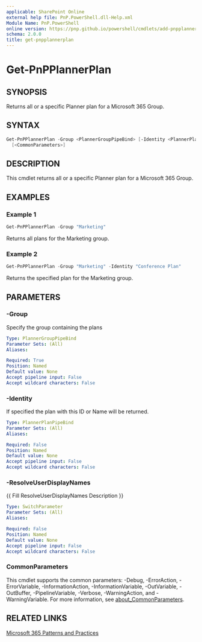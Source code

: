 ```yaml
---
applicable: SharePoint Online
external help file: PnP.PowerShell.dll-Help.xml
Module Name: PnP.PowerShell
online version: https://pnp.github.io/powershell/cmdlets/add-pnpplannerplan
schema: 2.0.0
title: get-pnpplannerplan
---
```


# Get-PnPPlannerPlan

## SYNOPSIS
Returns all or a specific Planner plan for a Microsoft 365 Group.

## SYNTAX

```powershell
Get-PnPPlannerPlan -Group <PlannerGroupPipeBind> [-Identity <PlannerPlanPipeBind>] [-ResolveUserDisplayNames]
  [<CommonParameters>]
```

## DESCRIPTION
This cmdlet returns all or a specific Planner plan for a Microsoft 365 Group.

## EXAMPLES

### Example 1
```powershell
Get-PnPPlannerPlan -Group "Marketing"
```

Returns all plans for the Marketing group.

### Example 2
```powershell
Get-PnPPlannerPlan -Group "Marketing" -Identity "Conference Plan"
```

Returns the specified plan for the Marketing group.

## PARAMETERS

### -Group
Specify the group containing the plans

```yaml
Type: PlannerGroupPipeBind
Parameter Sets: (All)
Aliases:

Required: True
Position: Named
Default value: None
Accept pipeline input: False
Accept wildcard characters: False
```

### -Identity
If specified the plan with this ID or Name will be returned.

```yaml
Type: PlannerPlanPipeBind
Parameter Sets: (All)
Aliases:

Required: False
Position: Named
Default value: None
Accept pipeline input: False
Accept wildcard characters: False
```

### -ResolveUserDisplayNames
{{ Fill ResolveUserDisplayNames Description }}

```yaml
Type: SwitchParameter
Parameter Sets: (All)
Aliases:

Required: False
Position: Named
Default value: None
Accept pipeline input: False
Accept wildcard characters: False
```

### CommonParameters
This cmdlet supports the common parameters: -Debug, -ErrorAction, -ErrorVariable, -InformationAction, -InformationVariable, -OutVariable, -OutBuffer, -PipelineVariable, -Verbose, -WarningAction, and -WarningVariable. For more information, see [about_CommonParameters](http://go.microsoft.com/fwlink/?LinkID=113216).

## RELATED LINKS

[Microsoft 365 Patterns and Practices](https://aka.ms/m365pnp)